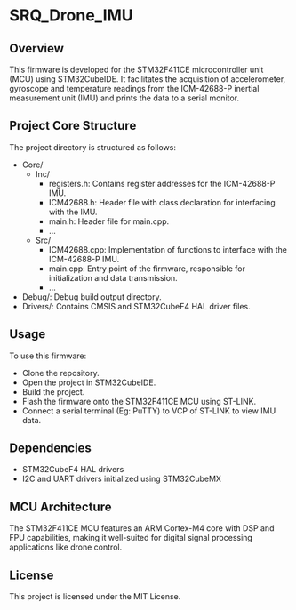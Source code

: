 # SRQ_Drone_IMU

## Overview

This firmware is developed for the STM32F411CE microcontroller unit (MCU) using STM32CubeIDE. It facilitates the acquisition of accelerometer, gyroscope and temperature readings from the ICM-42688-P inertial measurement unit (IMU) and prints the data to a serial monitor.

## Project Core Structure

The project directory is structured as follows:

* Core/
    * Inc/
        * registers.h: Contains register addresses for the ICM-42688-P IMU.
        * ICM42688.h: Header file with class declaration for interfacing with the IMU.
        * main.h: Header file for main.cpp.
        * ...
    * Src/
        * ICM42688.cpp: Implementation of functions to interface with the ICM-42688-P IMU.
        * main.cpp: Entry point of the firmware, responsible for initialization and data transmission.
        * ...
* Debug/: Debug build output directory.
* Drivers/: Contains CMSIS and STM32CubeF4 HAL driver files.

## Usage

To use this firmware:

* Clone the repository.
* Open the project in STM32CubeIDE.
* Build the project.
* Flash the firmware onto the STM32F411CE MCU using ST-LINK.
* Connect a serial terminal (Eg: PuTTY) to VCP of ST-LINK to view IMU data.

## Dependencies

* STM32CubeF4 HAL drivers
* I2C and UART drivers initialized using STM32CubeMX

## MCU Architecture

The STM32F411CE MCU features an ARM Cortex-M4 core with DSP and FPU capabilities, making it well-suited for digital signal processing applications like drone control.

## License

This project is licensed under the MIT License.
